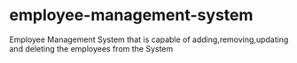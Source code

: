 # employee-management-system
Employee Management System that is capable of adding,removing,updating and deleting the employees from the System
